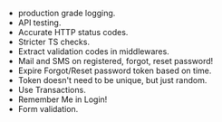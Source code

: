 - production grade logging.
- API testing.
- Accurate HTTP status codes.
- Stricter TS checks.
- Extract validation codes in middlewares.
- Mail and SMS on registered, forgot, reset password!
- Expire Forgot/Reset password token based on time.
- Token doesn't need to be unique, but just random.
- Use Transactions.
- Remember Me in Login!
- Form validation.